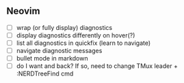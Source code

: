 Neovim
------
- [ ] wrap (or fully display) diagnostics
- [ ] display diagnostics differently on hover(?)
- [ ] list all diagnostics in quickfix (learn to navigate)
- [ ] navigate diagnostic messages
- [ ] bullet mode in markdown
- [ ] do I want <C-F> and <C-B> back? If so, need to change TMux leader + :NERDTreeFind cmd
